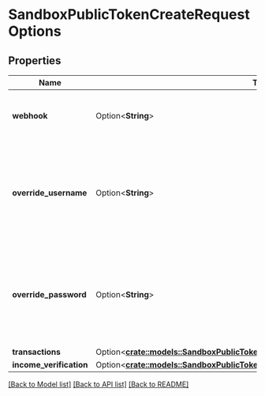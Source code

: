 # SandboxPublicTokenCreateRequestOptions

## Properties

Name | Type | Description | Notes
------------ | ------------- | ------------- | -------------
**webhook** | Option<**String**> | Specify a webhook to associate with the new Item. | [optional]
**override_username** | Option<**String**> | Test username to use for the creation of the Sandbox Item. Default value is `user_good`. | [optional][default to user_good]
**override_password** | Option<**String**> | Test password to use for the creation of the Sandbox Item. Default value is `pass_good`. | [optional][default to pass_good]
**transactions** | Option<[**crate::models::SandboxPublicTokenCreateRequestOptionsTransactions**](SandboxPublicTokenCreateRequestOptionsTransactions.md)> |  | [optional]
**income_verification** | Option<[**crate::models::SandboxPublicTokenCreateRequestOptionsIncomeVerification**](SandboxPublicTokenCreateRequestOptionsIncomeVerification.md)> |  | [optional]

[[Back to Model list]](../README.md#documentation-for-models) [[Back to API list]](../README.md#documentation-for-api-endpoints) [[Back to README]](../README.md)


